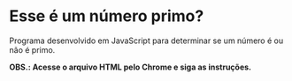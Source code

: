 # Esse é um número primo?

Programa desenvolvido em JavaScript para determinar se um número é ou não é primo.

<b>OBS.: Acesse o arquivo HTML pelo Chrome e siga as instruções. </b>
